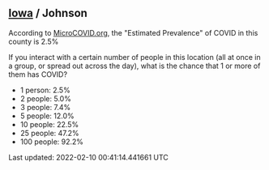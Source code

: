 
## [Iowa](/united-states/iowa) / Johnson

According to [MicroCOVID.org](http://microcovid.org),
the "Estimated Prevalence" of COVID in this county is 2.5%

If you interact with a certain number of people in this location
(all at once in a group, or spread out across the day), what is the chance that
1 or more of them has COVID?

- 1 person: 2.5%
- 2 people: 5.0%
- 3 people: 7.4%
- 5 people: 12.0%
- 10 people: 22.5%
- 25 people: 47.2%
- 100 people: 92.2%

Last updated: 2022-02-10 00:41:14.441661 UTC
